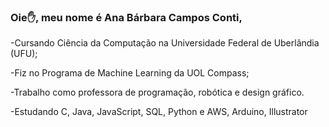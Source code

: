 ### Oie✋, meu nome é Ana Bárbara Campos Conti,

-Cursando Ciência da Computação na Universidade Federal de Uberlândia (UFU);

-Fiz no Programa de Machine Learning da UOL Compass;

-Trabalho como professora de programação, robótica e design gráfico.

-Estudando C, Java, JavaScript, SQL, Python e AWS, Arduino, Illustrator



